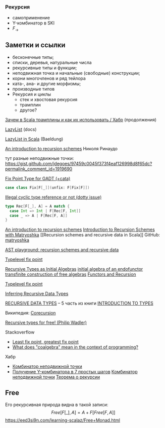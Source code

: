 
### Рекурсия

- самоприменение
- Y-комбинатор в SKI
- $F_{\rightarrow}$


## Заметки и ссылки

- бесконечные типы;
- списки, деревья, натуральные числа
- рекурсивные типы и функции;
- неподвижная точка и начальные (свободные) конструкции;
- корни многочленов и ряд тейлора
- ката-, ана- и другие морфизмы;
- производные типов
- Рекурсия и циклы
	- стек и хвостовая рекурсия
	- трамплин
	- другое?

[Зачем в Scala трамплины и как их использовать / Хабр](https://habr.com/ru/companies/kryptonite/articles/796433/) (продолжения)

[LazyList](https://dotty.epfl.ch/api/scala/collection/immutable/LazyList.html) (docs)

[LazyList in Scala](https://www.baeldung.com/scala/lazylist) (Baeldung)

[An introduction to recursion schemes](https://nrinaudo.github.io/articles/recschemes.html) Николя Ринаудо

тут разные неподвижные точки:
https://gist.github.com/jdegoes/97459c0045f373f4eaf126998d8f65dc?permalink_comment_id=1919690

[Fix Point Type for GADT (+cata)](https://medium.com/disney-streaming/fix-point-type-for-gadt-scala-dc4e2cde349b)
```scala
case class Fix[F[_]](unfix: F[Fix[F]])
```

[Illegal cyclic type reference or not (dotty issue)](https://github.com/lampepfl/dotty/issues/10136)
```scala
type Rec[F[_], A] = A match {
  case Int => Int | F[Rec[F, Int]]
  case _ => A | F[Rec[F, A]]
}
```

[An introduction to recursion schemes](https://nrinaudo.github.io/recursion-schemes-from-the-ground-up/#1)
[Introduction to Recursion Schemes with Matryoshka](https://akmetiuk.com/posts/2017-03-10-matryoshka-intro/)
[[Recursion schemes and recursive data in Scala]]
GitHub: [matryoshka](https://github.com/xuwei-k/matryoshka)


[AST playground: recursion schemes and recursive data](https://kubuszok.com/2019/ast-playground-recursion-schemes-and-recursive-data/ "AST playground: recursion schemes and recursive data")

[Typelevel fix point](https://jto.github.io/articles/typelevel-fix/)

[Recursive Types as Initial Algebras](https://cronokirby.com/posts/2020/09/recursive-types-as-initial-algebras/#ref-1)
[initial algebra of an endofunctor](https://ncatlab.org/nlab/show/initial+algebra+of+an+endofunctor)
[transfinite construction of free algebras](https://ncatlab.org/nlab/show/transfinite+construction+of+free+algebras)
[Functors and Recursion](https://jozefg.bitbucket.io/posts/2014-11-19-recursion.html)

[Typelevel fix point](https://jto.github.io/articles/typelevel-fix/)

[Inferring Recursive Data Types](https://citeseerx.ist.psu.edu/document?repid=rep1&type=pdf&doi=6318dbeaaa6077410598640d38c28bab8859b407)

[RECURSIVE DATA TYPES](https://chrilves.github.io/types/5-rectypes/) – 5 часть из книги [INTRODUCTION TO TYPES](https://chrilves.github.io/types/)

Википедия: [Corecursion](https://en.m.wikipedia.org/wiki/Corecursion)

[Recursive types for free! (Philip Wadler)](https://homepages.inf.ed.ac.uk/wadler/papers/free-rectypes/free-rectypes.txt)

Stackoverflow
- [Least fix point, greatest fix point](https://stackoverflow.com/questions/51683361/least-fix-point-greatest-fix-point)
- [What does "coalgebra" mean in the context of programming?](https://stackoverflow.com/questions/16015020/what-does-coalgebra-mean-in-the-context-of-programming)

Хабр
- [Комбинатор неподвижной точки](https://habr.com/ru/articles/79713/)
- [Получение Y-комбинатора в 7 простых шагов](https://habr.com/ru/articles/118927/)
[Комбинатор неподвижной точки](https://m.traditio.wiki/%D0%9A%D0%BE%D0%BC%D0%B1%D0%B8%D0%BD%D0%B0%D1%82%D0%BE%D1%80_%D0%BD%D0%B5%D0%BF%D0%BE%D0%B4%D0%B2%D0%B8%D0%B6%D0%BD%D0%BE%D0%B9_%D1%82%D0%BE%D1%87%D0%BA%D0%B8)
[Теорема о рекурсии](https://neerc.ifmo.ru/wiki/index.php?title=%D0%A2%D0%B5%D0%BE%D1%80%D0%B5%D0%BC%D0%B0_%D0%BE_%D1%80%D0%B5%D0%BA%D1%83%D1%80%D1%81%D0%B8%D0%B8)



## Free
Его рекурсивная природа видна в такой записи:
$$
Free[F[\_], A] = A + F[Free[F, A]]
$$
https://eed3si9n.com/learning-scalaz/Free+Monad.html
